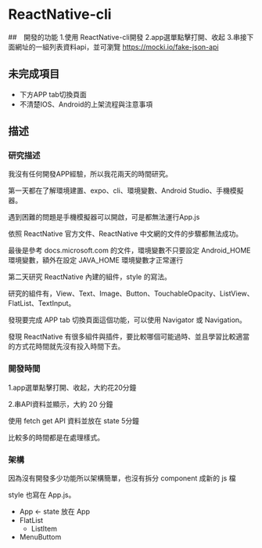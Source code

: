 # ReactNative-cli

##　開發的功能
1.使用 ReactNative-cli開發
2.app選單點擊打開、收起
3.串接下面網址的一組列表資料api，並可瀏覽
https://mocki.io/fake-json-api

## 未完成項目
+ 下方APP tab切換頁面
+ 不清楚IOS、Android的上架流程與注意事項

## 描述
### 研究描述
我沒有任何開發APP經驗，所以我花兩天的時間研究。

第一天都在了解環境建置、expo、cli、環境變數、Android Studio、手機模擬器。

遇到困難的問題是手機模擬器可以開啟，可是都無法運行App.js

依照 ReactNative 官方文件、ReactNative 中文網的文件的步驟都無法成功。

最後是參考 docs.microsoft.com 的文件，環境變數不只要設定 Android_HOME環境變數，額外在設定 JAVA_HOME 環境變數才正常運行

第二天研究 ReactNative 內建的組件，style 的寫法。

研究的組件有，View、Text、Image、Button、TouchableOpacity、ListView、FlatList、TextInput。

發現要完成 APP tab 切換頁面這個功能，可以使用 Navigator 或 Navigation。

發現 ReactNative 有很多組件與插件，要比較哪個可能過時、並且學習比較適當的方式花時間就先沒有投入時間下去。

### 開發時間
1.app選單點擊打開、收起，大約花20分鐘

2.串API資料並顯示，大約 20 分鐘

使用 fetch get API 資料並放在 state 5分鐘

比較多的時間都是在處理樣式。


### 架構
因為沒有開發多少功能所以架構簡單，也沒有拆分 component 成新的 js 檔

style 也寫在 App.js。
* App <- state 放在 App
* FlatList  
  * ListItem
* MenuButtom

   


    

        


